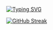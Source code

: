 [![Typing SVG](https://readme-typing-svg.herokuapp.com?font=Press+Start+2P&pause=1000&color=89F705&width=435&lines=Ivan+Kolesnychenko)](https://git.io/typing-svg)

[![GitHub Streak](https://streak-stats.demolab.com/?user=koleso8)](https://git.io/streak-stats)
<!--
**koleso8/koleso8** is a ✨ _special_ ✨ repository because its `README.md` (this file) appears on your GitHub profile.

Here are some ideas to get you started:

- 🔭 I’m currently working on ...
- 🌱 I’m currently learning ...
- 👯 I’m looking to collaborate on ...
- 🤔 I’m looking for help with ...
- 💬 Ask me about ...
- 📫 How to reach me: ...
- 😄 Pronouns: ...
- ⚡ Fun fact: ...
-->
